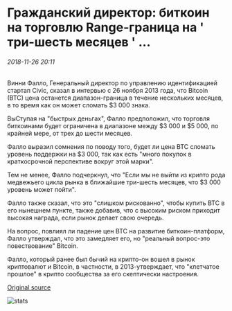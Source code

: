 # Гражданский директор: биткоин на торговлю Range-граница на ' три-шесть месяцев ' ...

###### 2018-11-26 20:11

Винни Фалло, Генеральный директор по управлению идентификацией стартап Civic, сказал в интервью с 26 ноября 2013 года, что Bitcoin (BTC) цена останется диапазон-граница в течение нескольких месяцев, в то время как он может сломать $3 000 знака.

ВыСтупая на "быстрых деньгах", Фалло предположил, что торговля биткоинами будет ограничена в диапазоне между $3 000 и $5 000, по крайней мере, от трех до шести месяцев.

Фалло выразил сомнения по поводу того, будет ли цена BTC сломать уровень поддержки на $3 000, так как есть "много покупок в краткосрочной перспективе вокруг этой марки".

Тем не менее, Фалло подчеркнул, что "Если мы не выйти из крипто рода медвежьего цикла рынка в ближайшие три-шесть месяцев, что $3 000 уровень может пойти".

Фалло также сказал, что это "слишком рискованно", чтобы купить BTC в его нынешнем пункте, также добавив, что с высоким риском приходит высокая награда, если рынок делает свою очередь.

На вопрос, повлиял ли падение цен BTC на развитие биткоин-платформ, Фалло утверждал, что это замедляет его, но "реальный вопрос-это повествование" Bitcoin.

Фалло, который ранее был бычий на крипто-он вошел в рынок криптовалют и Bitcoin, в частности, в 2013-утверждает, что "клетчатое прошлое" в крипто сообщества за его скептически настроения.

[Original source](https://cointelegraph.com/news/civic-ceo-bitcoin-to-trade-range-bound-for-three-to-six-months)

![stats](https://c.statcounter.com/11760860/0/a89fa40b/1/ "stats")